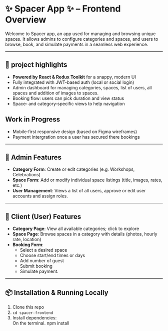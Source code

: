 # ✨ Spacer App ✨ – Frontend Overview

Welcome to Spacer app, an app used for managing and browsing unique spaces. It allows admins to configure categories and spaces, and users to browse, book, and simulate payments in a seamless web experience.

---

## 🚀 project highlights

- **Powered by React & Redux Toolkit** for a snappy, modern UI  
- Fully integrated with JWT-based auth (local or social login)
- Admin dashboard for managing categories, spaces, list of users, all spaces and addition of images to spaces.
- Booking flow: users can pick duration and view status
- Space‑ and category‑specific views to help navigation
## Work in Progress
- Mobile‑first responsive design (based on Figma wireframes)
- Payment intergration once a user has secured there bookings
---

## 🧩 Admin Features

- **Category Form**: Create or edit categories (e.g. Workshops, Celebrations)
- **Space Form**: Add or modify individual space listings (title, images, rates, etc.)
- **User Management**: Views a list of all users, approve or edit user accounts and assign roles.

---

## 👥 Client (User) Features

- **Category Page**: View all available categories; click to explore
- **Space Page**: Browse spaces in a category with details (photos, hourly rate, location)
- **Booking Form**:  
  - Select a desired space  
  - Choose start/end times or days  
  -  Add number of guest
  - Submit booking  
  - Simulate payment.

---

## 📦 Installation & Running Locally

1. Clone this repo  
2. `cd spacer-frontend`  
3. Install dependencies:  
     On the terminal.
   npm install
